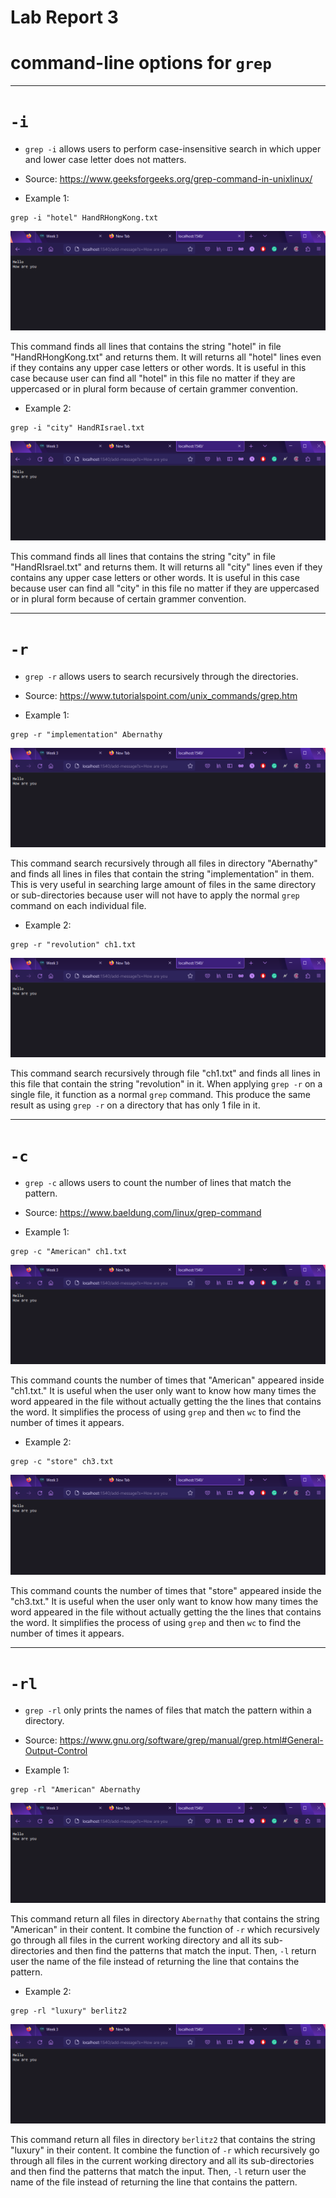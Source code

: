 # Lab Report 3
# command-line options for `grep`
---
# `-i`

* `grep -i` allows users to perform case-insensitive search in which upper and lower case letter does not matters.

* Source: https://www.geeksforgeeks.org/grep-command-in-unixlinux/

* Example 1:
```
grep -i "hotel" HandRHongKong.txt
```

![Image](StringAdd2.png)

This command finds all lines that contains the string "hotel" in file "HandRHongKong.txt" and returns them. It will returns all "hotel" lines even if they contains any upper case letters or other words. It is useful in this case because user can find all "hotel" in this file no matter if they are uppercased or in plural form because of certain grammer convention.

* Example 2:
```
grep -i "city" HandRIsrael.txt
```

![Image](StringAdd2.png)

This command finds all lines that contains the string "city" in file "HandRIsrael.txt" and returns them. It will returns all "city" lines even if they contains any upper case letters or other words. It is useful in this case because user can find all "city" in this file no matter if they are uppercased or in plural form because of certain grammer convention.

---

# `-r`

* `grep -r` allows users to search recursively through the directories.

* Source: https://www.tutorialspoint.com/unix_commands/grep.htm

* Example 1:
```
grep -r "implementation" Abernathy
```

![Image](StringAdd2.png)

This command search recursively through all files in directory "Abernathy" and finds all lines in files that contain the string "implementation" in them. This is very useful in searching large amount of files in the same directory or sub-directories because user will not have to apply the normal `grep` command on each individual file.

* Example 2: 
```
grep -r "revolution" ch1.txt
```

![Image](StringAdd2.png)

This command search recursively through file "ch1.txt" and finds all lines in this file that contain the string "revolution" in it. When applying `grep -r` on a single file, it function as a normal `grep` command. This produce the same result as using `grep -r` on a directory that has only 1 file in it. 

---

# `-c`

* `grep -c` allows users to count the number of lines that match the pattern.

* Source: https://www.baeldung.com/linux/grep-command

* Example 1:
```
grep -c "American" ch1.txt
```

![Image](StringAdd2.png)

This command counts the number of times that "American" appeared inside "ch1.txt." It is useful when the user only want to know how many times the word appeared in the file without actually getting the the lines that contains the word. It simplifies the process of using `grep` and then `wc` to find the number of times it appears.

* Example 2:
```
grep -c "store" ch3.txt
```

![Image](StringAdd2.png)

This command counts the number of times that "store" appeared inside the "ch3.txt." It is useful when the user only want to know how many times the word appeared in the file without actually getting the the lines that contains the word. It simplifies the process of using `grep` and then `wc` to find the number of times it appears.

---

# `-rl`

* `grep -rl` only prints the names of files that match the pattern within a directory.

* Source: https://www.gnu.org/software/grep/manual/grep.html#General-Output-Control

* Example 1:
```
grep -rl "American" Abernathy
```

![Image](StringAdd2.png)

This command return all files in directory `Abernathy` that contains the string "American" in their content. It combine the function of `-r` which recursively go through all files in the current working directory and all its sub-directories and then find the patterns that match the input. Then, `-l` return user the name of the file instead of returning the line that contains the pattern.

* Example 2:
```
grep -rl "luxury" berlitz2
```

![Image](StringAdd2.png)

This command return all files in directory `berlitz2` that contains the string "luxury" in their content. It combine the function of `-r` which recursively go through all files in the current working directory and all its sub-directories and then find the patterns that match the input. Then, `-l` return user the name of the file instead of returning the line that contains the pattern.
